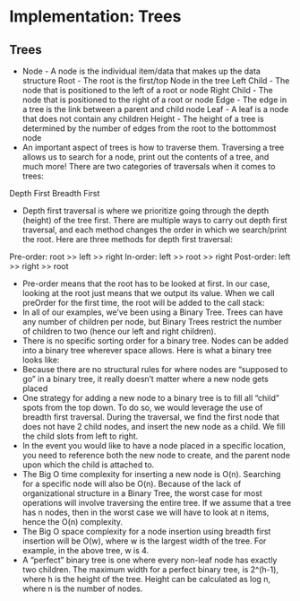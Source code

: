# Implementation: Trees
## Trees
* Node - A node is the individual item/data that makes up the data structure
Root - The root is the first/top Node in the tree
Left Child - The node that is positioned to the left of a root or node
Right Child - The node that is positioned to the right of a root or node
Edge - The edge in a tree is the link between a parent and child node
Leaf - A leaf is a node that does not contain any children
Height - The height of a tree is determined by the number of edges from the root to the bottommost node
* An important aspect of trees is how to traverse them. Traversing a tree allows us to search for a node, print out the contents of a tree, and much more! There are two categories of traversals when it comes to trees:

Depth First
Breadth First
* Depth first traversal is where we prioritize going through the depth (height) of the tree first. There are multiple ways to carry out depth first traversal, and each method changes the order in which we search/print the root. Here are three methods for depth first traversal:

Pre-order: root >> left >> right
In-order: left >> root >> right
Post-order: left >> right >> root
* Pre-order means that the root has to be looked at first. In our case, looking at the root just means that we output its value. When we call preOrder for the first time, the root will be added to the call stack:
* In all of our examples, we’ve been using a Binary Tree. Trees can have any number of children per node, but Binary Trees restrict the number of children to two (hence our left and right children).
* There is no specific sorting order for a binary tree. Nodes can be added into a binary tree wherever space allows. Here is what a binary tree looks like:
* Because there are no structural rules for where nodes are “supposed to go” in a binary tree, it really doesn’t matter where a new node gets placed
* One strategy for adding a new node to a binary tree is to fill all “child” spots from the top down. To do so, we would leverage the use of breadth first traversal. During the traversal, we find the first node that does not have 2 child nodes, and insert the new node as a child. We fill the child slots from left to right.
* In the event you would like to have a node placed in a specific location, you need to reference both the new node to create, and the parent node upon which the child is attached to.
* The Big O time complexity for inserting a new node is O(n). Searching for a specific node will also be O(n). Because of the lack of organizational structure in a Binary Tree, the worst case for most operations will involve traversing the entire tree. If we assume that a tree has n nodes, then in the worst case we will have to look at n items, hence the O(n) complexity.
* The Big O space complexity for a node insertion using breadth first insertion will be O(w), where w is the largest width of the tree. For example, in the above tree, w is 4.
* A “perfect” binary tree is one where every non-leaf node has exactly two children. The maximum width for a perfect binary tree, is 2^(h-1), where h is the height of the tree. Height can be calculated as log n, where n is the number of nodes.